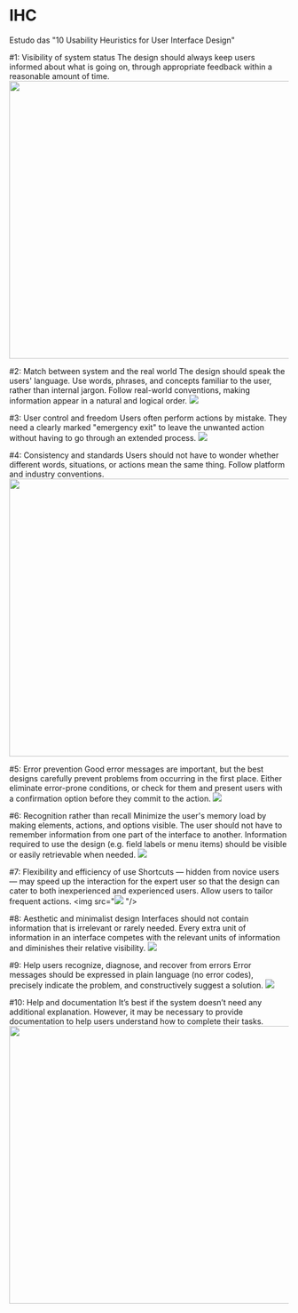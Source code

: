 # IHC

Estudo das "10 Usability Heuristics for User Interface Design"

#1: Visibility of system status
The design should always keep users informed about what is going on, through appropriate feedback within a reasonable amount of time.
 <img src="https://github.com/LuisSCardoso/Bertoti/blob/main/Intera%C3%A7%C3%A3o%20Humano%20Computador/IHC_imgs/IHC_Heuristics%234.jpg" width="900" height="500"/>

#2: Match between system and the real world
The design should speak the users' language. Use words, phrases, and concepts familiar to the user, rather than internal jargon. Follow real-world conventions, making information appear in a natural and logical order.
<img src="https://github.com/LuisSCardoso/Bertoti/blob/main/Intera%C3%A7%C3%A3o%20Humano%20Computador/IHC_imgs/IHC_heuristics_%23(6).jpg"/>


#3: User control and freedom
Users often perform actions by mistake. They need a clearly marked "emergency exit" to leave the unwanted action without having to go through an extended process.
<img src="https://github.com/LuisSCardoso/Bertoti/blob/main/Intera%C3%A7%C3%A3o%20Humano%20Computador/IHC_imgs/IHC_heuristics%233.jpg"/>


#4: Consistency and standards
Users should not have to wonder whether different words, situations, or actions mean the same thing. Follow platform and industry conventions.
<img src="https://github.com/LuisSCardoso/Bertoti/blob/main/Intera%C3%A7%C3%A3o%20Humano%20Computador/IHC_imgs/IHC_Heuristics%231.png" width="900" height="500"/>

#5: Error prevention
Good error messages are important, but the best designs carefully prevent problems from occurring in the first place. Either eliminate error-prone conditions, or check for them and present users with a confirmation option before they commit to the action.
<img src="https://github.com/LuisSCardoso/Bertoti/blob/main/Intera%C3%A7%C3%A3o%20Humano%20Computador/IHC_imgs/IHC_heuristics%23%20(2).jpg"/>


#6: Recognition rather than recall
Minimize the user's memory load by making elements, actions, and options visible. The user should not have to remember information from one part of the interface to another. Information required to use the design (e.g. field labels or menu items) should be visible or easily retrievable when needed.
<img src="https://github.com/LuisSCardoso/Bertoti/blob/main/Intera%C3%A7%C3%A3o%20Humano%20Computador/IHC_imgs/IHC_heuristics%23%20(3).jpg"/>


#7: Flexibility and efficiency of use
Shortcuts — hidden from novice users — may speed up the interaction for the expert user so that the design can cater to both inexperienced and experienced users. Allow users to tailor frequent actions.
<img src="<img src="https://github.com/LuisSCardoso/Bertoti/blob/main/Intera%C3%A7%C3%A3o%20Humano%20Computador/IHC_imgs/IHC_heuristics%23%20(2).jpg"/>
"/>


#8: Aesthetic and minimalist design
Interfaces should not contain information that is irrelevant or rarely needed. Every extra unit of information in an interface competes with the relevant units of information and diminishes their relative visibility.
<img src="https://github.com/LuisSCardoso/Bertoti/blob/main/Intera%C3%A7%C3%A3o%20Humano%20Computador/IHC_imgs/IHC_heuristics%23.jpg"/>


#9: Help users recognize, diagnose, and recover from errors
Error messages should be expressed in plain language (no error codes), precisely indicate the problem, and constructively suggest a solution.
<img src="https://github.com/LuisSCardoso/Bertoti/blob/main/Intera%C3%A7%C3%A3o%20Humano%20Computador/IHC_imgs/IHC_heuristics_%23(7).jpg"/>


#10: Help and documentation
It’s best if the system doesn’t need any additional explanation. However, it may be necessary to provide documentation to help users understand how to complete their tasks.
<img src="https://github.com/LuisSCardoso/Bertoti/blob/main/Intera%C3%A7%C3%A3o%20Humano%20Computador/IHC_imgs/IHC_Heuristics%2310.png" width="900" height="500"/>
